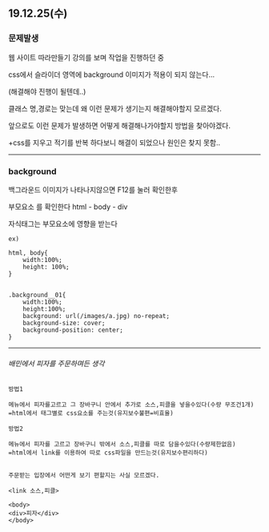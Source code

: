 ## 19.12.25(수)

### 문제발생

웹 사이트 따라만들기 강의를 보며 작업을 진행하던 중

css에서 슬라이더 영역에 background 이미지가 적용이 되지 않는다...

(해결해야 진행이 될텐데..)

클래스 명,경로는 맞는데 왜 이런 문제가 생기는지 해결해야할지 모르겠다.

앞으로도 이런 문제가 발생하면 어떻게 해결해나가야할지 방법을 찾아야겠다.

+css를 지우고 적기를 반복 하다보니 해결이 되었으나 원인은 찾지 못함..

---

### background

백그라운드 이미지가 나타나지않으면 F12를 눌러 확인한후

부모요소 를 확인한다 html - body - div

자식태그는 부모요소에 영향을 받는다

~~~
ex)

html, body{
    width:100%;
    height: 100%;
}


.background__01{
    width:100%;
    height:100%;
    background: url(/images/a.jpg) no-repeat;
    background-size: cover;
    background-position: center;
}
~~~

---

###### 배민에서 피자를 주문하며든 생각
~~~
방법1

메뉴에서 피자를고르고 그 장바구니 안에서 추가로 소스,피클을 넣을수있다(수량 무조건1개)
=html에서 태그별로 css요소를 주는것(유지보수불편=비효율)

방법2

메뉴에서 피자를 고르고 장바구니 밖에서 소스,피클를 따로 담을수있다(수량제한없음)
=html에서 link를 이용하여 따로 css파일을 만드는것(유지보수편리하다)


주문받는 입장에서 어떤게 보기 편할지는 사실 모르겠다.

<link 소스,피클>

<body>
<div>피자</div>
</body> 
~~~
